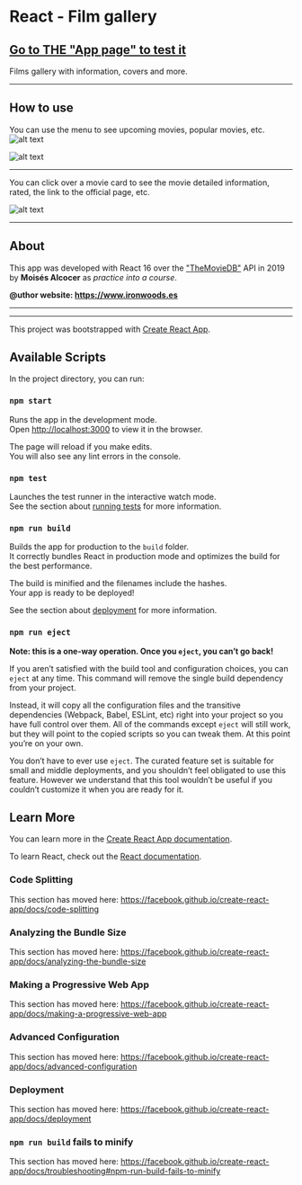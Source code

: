 # React - Film gallery
## **[Go to THE "App page" to test it][1]**


Films gallery with information, covers and more.

***

## How to use

You can use the menu to see upcoming movies, popular movies, etc.
![alt text](https://user-images.githubusercontent.com/7187599/70602334-752bdb00-1bf4-11ea-9f85-8c8bb0a2f342.png "App main page (320 pixels screens)")

![alt text](https://user-images.githubusercontent.com/7187599/70602332-74934480-1bf4-11ea-8e14-d0b8ffac5a17.png "App main page")
***
You can click over a movie card to see the movie detailed information, rated, the link to the official page, etc.

![alt text](https://user-images.githubusercontent.com/7187599/70602336-752bdb00-1bf4-11ea-9fcb-43eac2202db8.png "Film details page (320 pixels screens)")

***
## About
This app was developed with React 16 over the ["TheMovieDB"][2] API in 2019 by **Moisés Alcocer** as *practice into a course*.

**@uthor website: https://www.ironwoods.es**
***

[1]: https://oricis.github.io/react__films/
[2]: https://www.themoviedb.org/

***

This project was bootstrapped with [Create React App](https://github.com/facebook/create-react-app).

## Available Scripts

In the project directory, you can run:

### `npm start`

Runs the app in the development mode.<br />
Open [http://localhost:3000](http://localhost:3000) to view it in the browser.

The page will reload if you make edits.<br />
You will also see any lint errors in the console.

### `npm test`

Launches the test runner in the interactive watch mode.<br />
See the section about [running tests](https://facebook.github.io/create-react-app/docs/running-tests) for more information.

### `npm run build`

Builds the app for production to the `build` folder.<br />
It correctly bundles React in production mode and optimizes the build for the best performance.

The build is minified and the filenames include the hashes.<br />
Your app is ready to be deployed!

See the section about [deployment](https://facebook.github.io/create-react-app/docs/deployment) for more information.

### `npm run eject`

**Note: this is a one-way operation. Once you `eject`, you can’t go back!**

If you aren’t satisfied with the build tool and configuration choices, you can `eject` at any time. This command will remove the single build dependency from your project.

Instead, it will copy all the configuration files and the transitive dependencies (Webpack, Babel, ESLint, etc) right into your project so you have full control over them. All of the commands except `eject` will still work, but they will point to the copied scripts so you can tweak them. At this point you’re on your own.

You don’t have to ever use `eject`. The curated feature set is suitable for small and middle deployments, and you shouldn’t feel obligated to use this feature. However we understand that this tool wouldn’t be useful if you couldn’t customize it when you are ready for it.

## Learn More

You can learn more in the [Create React App documentation](https://facebook.github.io/create-react-app/docs/getting-started).

To learn React, check out the [React documentation](https://reactjs.org/).

### Code Splitting

This section has moved here: https://facebook.github.io/create-react-app/docs/code-splitting

### Analyzing the Bundle Size

This section has moved here: https://facebook.github.io/create-react-app/docs/analyzing-the-bundle-size

### Making a Progressive Web App

This section has moved here: https://facebook.github.io/create-react-app/docs/making-a-progressive-web-app

### Advanced Configuration

This section has moved here: https://facebook.github.io/create-react-app/docs/advanced-configuration

### Deployment

This section has moved here: https://facebook.github.io/create-react-app/docs/deployment

### `npm run build` fails to minify

This section has moved here: https://facebook.github.io/create-react-app/docs/troubleshooting#npm-run-build-fails-to-minify
